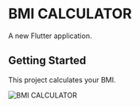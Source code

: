 # BMI CALCULATOR

A new Flutter application.

## Getting Started

This project calculates your BMI.

![BMI CALCULATOR](https://user-images.githubusercontent.com/23249828/112107895-e37e8c00-8bf2-11eb-919f-fbf541eda99e.png)
